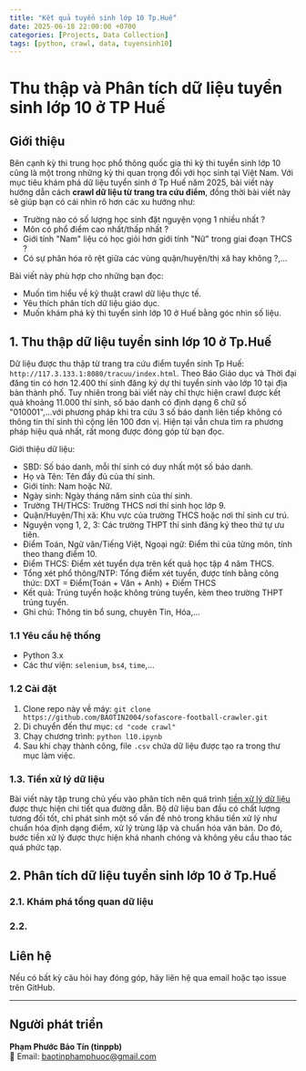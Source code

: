 ```yaml
---
title: "Kết quả tuyển sinh lớp 10 Tp.Huế"
date: 2025-06-18 22:00:00 +0700
categories: [Projects, Data Collection]
tags: [python, crawl, data, tuyensinh10]
---
```


# Thu thập và Phân tích dữ liệu tuyển sinh lớp 10 ở TP Huế

## Giới thiệu
Bên cạnh kỳ thi trung học phổ thông quốc gia thì kỳ thi tuyển sinh lớp 10 cũng là một trong những kỳ thi quan trọng đối với học sinh tại Việt Nam. Với mục tiêu khám phá dữ liệu tuyển sinh ở Tp Huế năm 2025, bài viết này hướng dẫn cách **crawl dữ liệu từ trang tra cứu điểm**, đồng thời bài viết này sẽ giúp bạn có cái nhìn rõ hơn các xu hướng như:
- Trường nào có số lượng học sinh đặt nguyện vọng 1 nhiều nhất ?
- Môn có phổ điểm cao nhất/thấp nhất ?
- Giới tính "Nam" liệu có học giỏi hơn giới tính "Nữ" trong giai đoạn THCS ?
- Có sự phân hóa rõ rệt giữa các vùng quận/huyện/thị xã hay không ?,...


Bài viết này phù hợp cho những bạn đọc:
- Muốn tìm hiểu về kỹ thuật crawl dữ liệu thực tế.
- Yêu thích phân tích dữ liệu giáo dục.
- Muốn khám phá kỳ thi tuyển sinh lớp 10 ở Huế bằng góc nhìn số liệu.

## 1. Thu thập dữ liệu tuyển sinh lớp 10 ở Tp.Huế

Dữ liệu được thu thập từ trang tra cứu điểm tuyển sinh Tp Huế: `http://117.3.133.1:8080/tracuu/index.html`. Theo Báo Giáo dục và Thời đại đăng tin có hơn 12.400 thí sinh đăng ký dự thi tuyển sinh vào lớp 10 tại địa bàn thành phố. Tuy nhiên trong bài viết này chỉ thực hiện crawl được kết quả khoảng 11.000 thí sinh, số báo danh có định dạng 6 chữ số "010001",...với phương pháp khi tra cứu 3 số báo danh liên tiếp không có thông tin thí sinh thì cộng lên 100 đơn vị. Hiện tại vẫn chưa tìm ra phương pháp hiệu quả nhất, rất mong được đóng góp từ bạn đọc.

Giới thiệu dữ liệu:
- SBD: Số báo danh, mỗi thí sinh có duy nhất một số báo danh.
- Họ và Tên: Tên đầy đủ của thí sinh.
- Giới tính: Nam hoặc Nữ.
- Ngày sinh: Ngày tháng năm sinh của thí sinh.
- Trường TH/THCS: Trường THCS nơi thí sinh học lớp 9.
- Quận/Huyện/Thị xã: Khu vực của trường THCS hoặc nơi thí sinh cư trú.
- Nguyện vọng 1, 2, 3: Các trường THPT thí sinh đăng ký theo thứ tự ưu tiên.
- Điểm Toán, Ngữ văn/Tiếng Việt, Ngoại ngữ: Điểm thi của từng môn, tính theo thang điểm 10.
- Điểm THCS: Điểm xét tuyển dựa trên kết quả học tập 4 năm THCS.
- Tổng xét phổ thông/NTP: Tổng điểm xét tuyển, được tính bằng công thức: DXT = Điểm(Toán + Văn + Anh) + Điểm THCS
- Kết quả: Trúng tuyển hoặc không trúng tuyển, kèm theo trường THPT trúng tuyển.
- Ghi chú: Thông tin bổ sung, chuyên Tin, Hóa,...

### 1.1 Yêu cầu hệ thống
- Python 3.x
- Các thư viện: `selenium`, `bs4`, `time`,...

### 1.2 Cài đặt
1. Clone repo này về máy:
   ```git clone https://github.com/BAOTIN2004/sofascore-football-crawler.git ```
2. Di chuyển đến thư mục:
    ```cd "code crawl"```
3. Chạy chương trình:
    ```python l10.ipynb ```
4. Sau khi chạy thành công, file `.csv` chứa dữ liệu được tạo ra trong thư mục làm việc.

### 1.3. Tiền xử lý dữ liệu
Bài viết này tập trung chủ yếu vào phân tích nên quá trình [tiền xử lý dữ liệu](https://github.com/BAOTIN2004/sofascore-football-crawler/blob/main/code%20crawl/data_preprocessed_tuyensinh10.ipynb) được thực hiện chi tiết qua đường dẫn.
Bộ dữ liệu ban đầu có chất lượng tương đối tốt, chỉ phát sinh một số vấn đề nhỏ trong khâu tiền xử lý như chuẩn hóa định dạng điểm, xử lý trùng lặp và chuẩn hóa văn bản. Do đó, bước tiền xử lý được thực hiện khá nhanh chóng và không yêu cầu thao tác quá phức tạp.
## 2. Phân tích dữ liệu tuyển sinh lớp 10 ở Tp.Huế

### 2.1. Khám phá tổng quan dữ liệu


### 2.2. 


## Liên hệ
Nếu có bất kỳ câu hỏi hay đóng góp, hãy liên hệ qua email hoặc tạo issue trên GitHub.

---
## Người phát triển
**Phạm Phước Bảo Tín (tinppb)**  
📧 Email: [baotinphamphuoc@gmail.com](mailto:baotinphamphuoc@gmail.com)  
